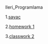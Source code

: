Ileri_Programlama


1.[sayac](ahmetihsansavas.github.io/Ileri_Programlama/Empty%20page.html)

2.[homework 1](https://github.io/ahmetihsansavas/Ileri_Programlama/blob/master/Homework1.html)

3.[classwork 2](https://github.io/ahmetihsansavas/Ileri_Programlama/blob/master/ArrayOdev.html)
